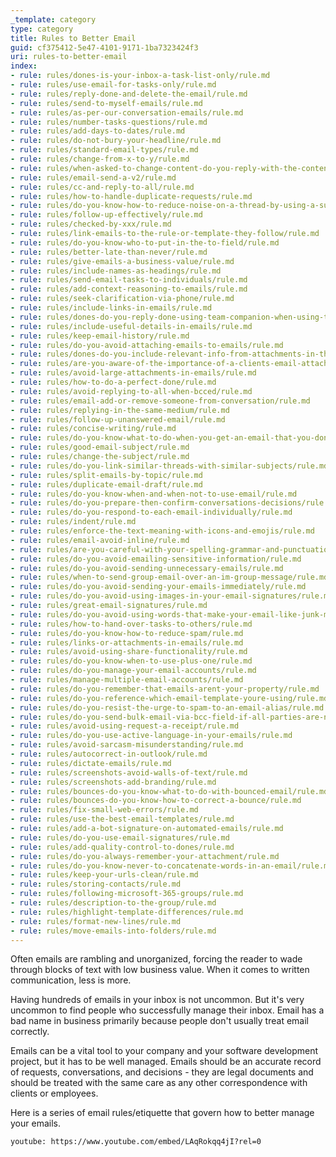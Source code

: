 ```yaml
---
_template: category
type: category
title: Rules to Better Email
guid: cf375412-5e47-4101-9171-1ba7323424f3
uri: rules-to-better-email
index:
- rule: rules/dones-is-your-inbox-a-task-list-only/rule.md
- rule: rules/use-email-for-tasks-only/rule.md
- rule: rules/reply-done-and-delete-the-email/rule.md
- rule: rules/send-to-myself-emails/rule.md
- rule: rules/as-per-our-conversation-emails/rule.md
- rule: rules/number-tasks-questions/rule.md
- rule: rules/add-days-to-dates/rule.md
- rule: rules/do-not-bury-your-headline/rule.md
- rule: rules/standard-email-types/rule.md
- rule: rules/change-from-x-to-y/rule.md
- rule: rules/when-asked-to-change-content-do-you-reply-with-the-content-before-and-after-the-change/rule.md
- rule: rules/email-send-a-v2/rule.md
- rule: rules/cc-and-reply-to-all/rule.md
- rule: rules/how-to-handle-duplicate-requests/rule.md
- rule: rules/do-you-know-how-to-reduce-noise-on-a-thread-by-using-a-survey/rule.md
- rule: rules/follow-up-effectively/rule.md
- rule: rules/checked-by-xxx/rule.md
- rule: rules/link-emails-to-the-rule-or-template-they-follow/rule.md
- rule: rules/do-you-know-who-to-put-in-the-to-field/rule.md
- rule: rules/better-late-than-never/rule.md
- rule: rules/give-emails-a-business-value/rule.md
- rule: rules/include-names-as-headings/rule.md
- rule: rules/send-email-tasks-to-individuals/rule.md
- rule: rules/add-context-reasoning-to-emails/rule.md
- rule: rules/seek-clarification-via-phone/rule.md
- rule: rules/include-links-in-emails/rule.md
- rule: rules/dones-do-you-reply-done-using-team-companion-when-using-tfs/rule.md
- rule: rules/include-useful-details-in-emails/rule.md
- rule: rules/keep-email-history/rule.md
- rule: rules/do-you-avoid-attaching-emails-to-emails/rule.md
- rule: rules/dones-do-you-include-relevant-info-from-attachments-in-the-body-of-the-email/rule.md
- rule: rules/are-you-aware-of-the-importance-of-a-clients-email-attachment/rule.md
- rule: rules/avoid-large-attachments-in-emails/rule.md
- rule: rules/how-to-do-a-perfect-done/rule.md
- rule: rules/avoid-replying-to-all-when-bcced/rule.md
- rule: rules/email-add-or-remove-someone-from-conversation/rule.md
- rule: rules/replying-in-the-same-medium/rule.md
- rule: rules/follow-up-unanswered-email/rule.md
- rule: rules/concise-writing/rule.md
- rule: rules/do-you-know-what-to-do-when-you-get-an-email-that-you-dont-understand/rule.md
- rule: rules/good-email-subject/rule.md
- rule: rules/change-the-subject/rule.md
- rule: rules/do-you-link-similar-threads-with-similar-subjects/rule.md
- rule: rules/split-emails-by-topic/rule.md
- rule: rules/duplicate-email-draft/rule.md
- rule: rules/do-you-know-when-and-when-not-to-use-email/rule.md
- rule: rules/do-you-prepare-then-confirm-conversations-decisions/rule.md
- rule: rules/do-you-respond-to-each-email-individually/rule.md
- rule: rules/indent/rule.md
- rule: rules/enforce-the-text-meaning-with-icons-and-emojis/rule.md
- rule: rules/email-avoid-inline/rule.md
- rule: rules/are-you-careful-with-your-spelling-grammar-and-punctuation/rule.md
- rule: rules/do-you-avoid-emailing-sensitive-information/rule.md
- rule: rules/do-you-avoid-sending-unnecessary-emails/rule.md
- rule: rules/when-to-send-group-email-over-an-im-group-message/rule.md
- rule: rules/do-you-avoid-sending-your-emails-immediately/rule.md
- rule: rules/do-you-avoid-using-images-in-your-email-signatures/rule.md
- rule: rules/great-email-signatures/rule.md
- rule: rules/do-you-avoid-using-words-that-make-your-email-like-junk-mail/rule.md
- rule: rules/how-to-hand-over-tasks-to-others/rule.md
- rule: rules/do-you-know-how-to-reduce-spam/rule.md
- rule: rules/links-or-attachments-in-emails/rule.md
- rule: rules/avoid-using-share-functionality/rule.md
- rule: rules/do-you-know-when-to-use-plus-one/rule.md
- rule: rules/do-you-manage-your-email-accounts/rule.md
- rule: rules/manage-multiple-email-accounts/rule.md
- rule: rules/do-you-remember-that-emails-arent-your-property/rule.md
- rule: rules/do-you-reference-which-email-template-youre-using/rule.md
- rule: rules/do-you-resist-the-urge-to-spam-to-an-email-alias/rule.md
- rule: rules/do-you-send-bulk-email-via-bcc-field-if-all-parties-are-not-contacts-of-each-other/rule.md
- rule: rules/avoid-using-request-a-receipt/rule.md
- rule: rules/do-you-use-active-language-in-your-emails/rule.md
- rule: rules/avoid-sarcasm-misunderstanding/rule.md
- rule: rules/autocorrect-in-outlook/rule.md
- rule: rules/dictate-emails/rule.md
- rule: rules/screenshots-avoid-walls-of-text/rule.md
- rule: rules/screenshots-add-branding/rule.md
- rule: rules/bounces-do-you-know-what-to-do-with-bounced-email/rule.md
- rule: rules/bounces-do-you-know-how-to-correct-a-bounce/rule.md
- rule: rules/fix-small-web-errors/rule.md
- rule: rules/use-the-best-email-templates/rule.md
- rule: rules/add-a-bot-signature-on-automated-emails/rule.md
- rule: rules/do-you-use-email-signatures/rule.md
- rule: rules/add-quality-control-to-dones/rule.md
- rule: rules/do-you-always-remember-your-attachment/rule.md
- rule: rules/do-you-know-never-to-concatenate-words-in-an-email/rule.md
- rule: rules/keep-your-urls-clean/rule.md
- rule: rules/storing-contacts/rule.md
- rule: rules/following-microsoft-365-groups/rule.md
- rule: rules/description-to-the-group/rule.md
- rule: rules/highlight-template-differences/rule.md
- rule: rules/format-new-lines/rule.md
- rule: rules/move-emails-into-folders/rule.md
---
```


Often emails are rambling and unorganized, forcing the reader to wade through blocks of text with low business value. When it comes to written communication, less is more.

Having hundreds of emails in your inbox is not uncommon. But it's very uncommon to find people who successfully manage their inbox. Email has a bad name in business primarily because people don't usually treat email correctly.

Emails can be a vital tool to your company and your software development project, but it has to be well managed. Emails should be an accurate record of requests, conversations, and decisions - they are legal documents and should be treated with the same care as any other correspondence with clients or employees.

Here is a series of email rules/etiquette that govern how to better manage your emails.

`youtube: https://www.youtube.com/embed/LAqRokqq4jI?rel=0`
